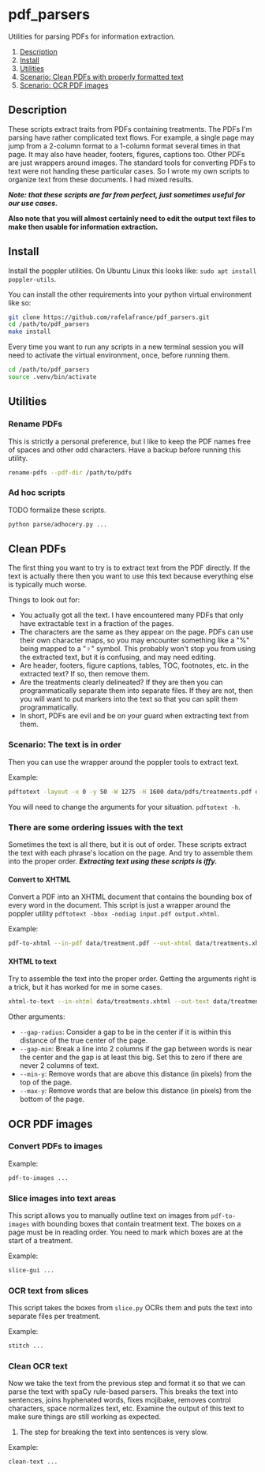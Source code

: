 # pdf_parsers

Utilities for parsing PDFs for information extraction.

1. [Description](#Description)
2. [Install](#Install)
3. [Utilities](#Utilities)
4. [Scenario: Clean PDFs with properly formatted text](#Clean-PDFs)
5. [Scenario: OCR PDF images](#OCR-PDF-images)

## Description

These scripts extract traits from PDFs containing treatments. The PDFs I'm parsing have rather complicated text flows. For example, a single page may jump from a 2-column format to a 1-column format several times in that page. It may also have header, footers, figures, captions too. Other PDFs are just wrappers around images. The standard tools for converting PDFs to text were not handing these particular cases. So I wrote my own scripts to organize text from these documents. I had mixed results.

_**Note: that these scripts are far from perfect, just sometimes useful for our use cases.**_

**Also note that you will almost certainly need to edit the output text files to make then usable for information extraction.**

## Install

Install the poppler utilities. On Ubuntu Linux this looks like: `sudo apt install poppler-utils`.

You can install the other requirements into your python virtual environment like so:

```bash
git clone https://github.com/rafelafrance/pdf_parsers.git
cd /path/to/pdf_parsers
make install
```

Every time you want to run any scripts in a new terminal session you will need to activate the virtual environment, once, before running them.

```bash
cd /path/to/pdf_parsers
source .venv/bin/activate
```

## Utilities

### Rename PDFs

This is strictly a personal preference, but I like to keep the PDF names free of spaces and other odd characters. Have a backup before running this utility.

```bash
rename-pdfs --pdf-dir /path/to/pdfs
```

### Ad hoc scripts

TODO formalize these scripts.

```bash
python parse/adhocery.py ...
```

## Clean PDFs

The first thing you want to try is to extract text from the PDF directly. If the text is actually there then you want to use this text because everything else is typically much worse.

Things to look out for:
- You actually got all the text. I have encountered many PDFs that only have extractable text in a fraction of the pages.
- The characters are the same as they appear on the page. PDFs can use their own character maps, so you may encounter something like a "%" being mapped to a "♀" symbol. This probably won't stop you from using the extracted text, but it is confusing, and may need editing.
- Are header, footers, figure captions, tables, TOC, footnotes, etc. in the extracted text? If so, then remove them.
- Are the treatments clearly delineated? If they are then you can programmatically separate them into separate files. If they are not, then you will want to put markers into the text so that you can split them programmatically.
- In short, PDFs are evil and be on your guard when extracting text from them.

### Scenario: The text is in order

Then you can use the wrapper around the poppler tools to extract text.

Example:

```bash
pdftotext -layout -x 0 -y 50 -W 1275 -H 1600 data/pdfs/treatments.pdf data/text/treatments.txt
```

You will need to change the arguments for your situation. `pdftotext -h`.

### There are some ordering issues with the text

Sometimes the text is all there, but it is out of order. These scripts extract the text with each phrase's location on the page. And try to assemble them into the proper order. _**Extracting text using these scripts is iffy.**_

#### Convert to XHTML

Convert a PDF into an XHTML document that contains the bounding box of every word in the document. This script is just a wrapper around the poppler utility `pdftotext -bbox -nodiag input.pdf output.xhtml`.

Example:

```bash
pdf-to-xhtml --in-pdf data/treatment.pdf --out-xhtml data/treatments.xhtml
```

#### XHTML to text

Try to assemble the text into the proper order. Getting the arguments right is a trick, but it has worked for me in some cases.

```bash
xhtml-to-text --in-xhtml data/treatments.xhtml --out-text data/treatments.txt
```

Other arguments:
- `--gap-radius`: Consider a gap to be in the center if it is within this distance of the true center of the page.
- `--gap-min`: Break a line into 2 columns if the gap between words is near the center and the gap is at least this big. Set this to zero if there are never 2 columns of text.
- `--min-y`: Remove words that are above this distance (in pixels) from the top of the page.
- `--max-y`: Remove words that are below this distance (in pixels) from the bottom of the page.

## OCR PDF images

### Convert PDFs to images

Example:

```bash
pdf-to-images ...
```

### Slice images into text areas

This script allows you to manually outline text on images from `pdf-to-images` with bounding boxes that contain treatment text. The boxes on a page must be in reading order. You need to mark which boxes are at the start of a treatment.

Example:

```bash
slice-gui ...
```

### OCR text from slices

This script takes the boxes from `slice.py` OCRs them and puts the text into separate files per treatment.

Example:

```bash
stitch ...
```

### Clean OCR text

Now we take the text from the previous step and format it so that we can parse the text with spaCy rule-based parsers. This breaks the text into sentences, joins hyphenated words, fixes mojibake, removes control characters, space normalizes text, etc. Examine the output of this text to make sure things are still working as expected.
   1. The step for breaking the text into sentences is very slow.

Example:

```bash
clean-text ...
```
